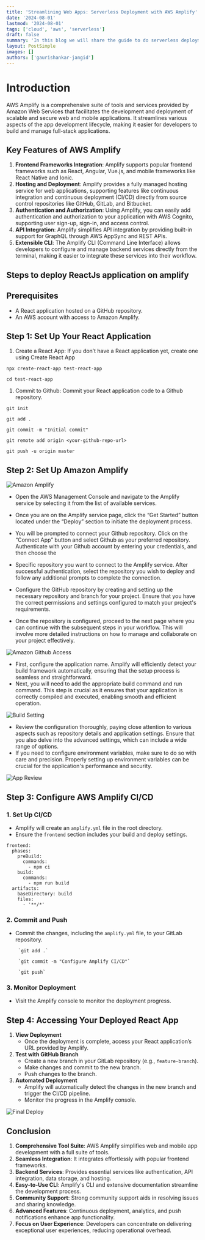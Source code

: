 ```yaml
---
title: 'Streamlining Web Apps: Serverless Deployment with AWS Amplify'
date: '2024-08-01'
lastmod: '2024-08-01'
tags: ['cloud', 'aws', 'serverless']
draft: false
summary: 'In this blog we will share the guide to do serverless deployment using AWS Amplify.'
layout: PostSimple
images: []
authors: ['gaurishankar-jangid']
---
```


# Introduction

AWS Amplify is a comprehensive suite of tools and services provided by Amazon Web Services that facilitates the development and deployment of scalable and secure web and mobile applications. It streamlines various aspects of the app development lifecycle, making it easier for developers to build and manage full-stack applications.

## Key Features of AWS Amplify

1. **Frontend Frameworks Integration**: Amplify supports popular frontend frameworks such as React, Angular, Vue.js, and mobile frameworks like React Native and Ionic.
2. **Hosting and Deployment**: Amplify provides a fully managed hosting service for web applications, supporting features like continuous integration and continuous deployment (CI/CD) directly from source control repositories like GitHub, GitLab, and Bitbucket.
3. **Authentication and Authorization**: Using Amplify, you can easily add authentication and authorization to your application with AWS Cognito, supporting user sign-up, sign-in, and access control.
4. **API Integration**: Amplify simplifies API integration by providing built-in support for GraphQL through AWS AppSync and REST APIs.
5. **Extensible CLI**: The Amplify CLI (Command Line Interface) allows developers to configure and manage backend services directly from the terminal, making it easier to integrate these services into their workflow.

## Steps to deploy ReactJs application on amplify

## **Prerequisites**

- A React application hosted on a GitHub repository.
- An AWS account with access to Amazon Amplify.

## **Step 1: Set Up Your React Application**

1. Create a React App: If you don’t have a React application yet, create one using Create React App

`npx create-react-app test-react-app`

`cd test-react-app`

1. Commit to Github: Commit your React application code to a Github repository.

`git init`

`git add .`

`git commit -m "Initial commit"`

`git remote add origin <your-github-repo-url>`

`git push -u origin master`

## **Step 2: Set Up Amazon Amplify**

![Amazon Amplify](/static/images/blogs/cloud/aws/serverless-deployements-using-aws-amplify/step-1.png 'Amazon Amplify')

- Open the AWS Management Console and navigate to the Amplify service by selecting it from the list of available services.
- Once you are on the Amplify service page, click the “Get Started” button located under the “Deploy” section to initiate the deployment process.
- You will be prompted to connect your Github repository. Click on the “Connect App” button and select Github as your preferred repository.
  Authenticate with your Github account by entering your credentials, and then choose the
- Specific repository you want to connect to the Amplify service.
  After successful authentication, select the repository you wish to deploy and follow any additional prompts to complete the connection.

- Configure the GitHub repository by creating and setting up the necessary repository and branch for your project. Ensure that you have the correct permissions and settings configured to match your project's requirements.
- Once the repository is configured, proceed to the next page where you can continue with the subsequent steps in your workflow. This will involve more detailed instructions on how to manage and collaborate on your project effectively.

![Amazon Github Access](/static/images/blogs/cloud/aws/serverless-deployements-using-aws-amplify/step-2.png 'Amazon Github Access')

- First, configure the application name. Amplify will efficiently detect your build framework automatically, ensuring that the setup process is seamless and straightforward.
- Next, you will need to add the appropriate build command and run command. This step is crucial as it ensures that your application is correctly compiled and executed, enabling smooth and efficient operation.

![Build Setting](/static/images/blogs/cloud/aws/serverless-deployements-using-aws-amplify/step-3.png 'Build Setting')

- Review the configuration thoroughly, paying close attention to various aspects such as repository details and application settings. Ensure that you also delve into the advanced settings, which can include a wide range of options.
- If you need to configure environment variables, make sure to do so with care and precision. Properly setting up environment variables can be crucial for the application's performance and security.

![App Review](/static/images/blogs/cloud/aws/serverless-deployements-using-aws-amplify/step-4.png 'App Review')

## **Step 3: Configure AWS Amplify CI/CD**

### 1. Set Up CI/CD

- Amplify will create an `amplify.yml` file in the root directory.
- Ensure the `frontend` section includes your build and deploy settings.

```
frontend:
  phases:
    preBuild:
      commands:
        - npm ci
    build:
      commands:
        - npm run build
  artifacts:
    baseDirectory: build
    files:
      - '**/*'
```

### **2. Commit and Push**

- Commit the changes, including the `amplify.yml` file, to your GitLab repository.

       `git add .`

       `git commit -m "Configure Amplify CI/CD"`

       `git push`

### **3. Monitor Deployment**

- Visit the Amplify console to monitor the deployment progress.

## **Step 4: Accessing Your Deployed React App**

1. **View Deployment**
   - Once the deployment is complete, access your React application’s URL provided by Amplify.
2. **Test with GitHub Branch**
   - Create a new branch in your GitLab repository (e.g., `feature-branch`).
   - Make changes and commit to the new branch.
   - Push changes to the branch.
3. **Automated Deployment**
   - Amplify will automatically detect the changes in the new branch and trigger the CI/CD pipeline.
   - Monitor the progress in the Amplify console.

![Final Deploy](/static/images/blogs/cloud/aws/serverless-deployements-using-aws-amplify/step-5.png 'Final Deploy')

## **Conclusion**

1. **Comprehensive Tool Suite**: AWS Amplify simplifies web and mobile app development with a full suite of tools.
2. **Seamless Integration**: It integrates effortlessly with popular frontend frameworks.
3. **Backend Services**: Provides essential services like authentication, API integration, data storage, and hosting.
4. **Easy-to-Use CLI**: Amplify's CLI and extensive documentation streamline the development process.
5. **Community Support**: Strong community support aids in resolving issues and sharing knowledge.
6. **Advanced Features**: Continuous deployment, analytics, and push notifications enhance app functionality.
7. **Focus on User Experience**: Developers can concentrate on delivering exceptional user experiences, reducing operational overhead.
